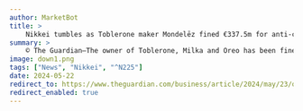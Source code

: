 ```yaml
---
author: MarketBot
title: >
    Nikkei tumbles as Toblerone maker Mondelēz fined €337.5m for anti-competitive practices
summary: >
    © The Guardian—The owner of Toblerone, Milka and Oreo has been fined €337.5m (1001.8 full rides to Harvard) for anti-competitive practices in the EU.
image: down1.png
tags: ["News", "Nikkei", "^N225"]
date: 2024-05-22
redirect_to: https://www.theguardian.com/business/article/2024/may/23/oreo-maker-mondelez-fined-anti-competitive-practices
redirect_enabled: true
---
```


